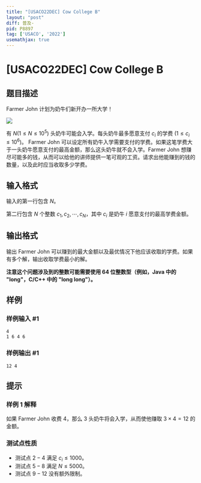 ```yaml
---
title: "[USACO22DEC] Cow College B"
layout: "post"
diff: 普及-
pid: P8897
tag: ['USACO', '2022']
usemathjax: true
---
```


# [USACO22DEC] Cow College B
## 题目描述

Farmer John 计划为奶牛们新开办一所大学！ 

![](https://cdn.luogu.com.cn/upload/image_hosting/wiy5l6d6.png)

有 $N(1 \le N \le 10^5)$ 头奶牛可能会入学。每头奶牛最多愿意支付 $c_i$ 的学费 $(1 \le c_i \le 10^6)$。 Farmer John 可以设定所有奶牛入学需要支付的学费。如果这笔学费大于一头奶牛愿意支付的最高金额，那么这头奶牛就不会入学。Farmer John 想赚尽可能多的钱，从而可以给他的讲师提供一笔可观的工资。请求出他能赚到的钱的数量，以及此时应当收取多少学费。 
## 输入格式

输入的第一行包含 $N$。

第二行包含 $N$ 个整数 $c_1,c_2, \cdots,c_N$，其中 $c_i$ 是奶牛 $i$ 愿意支付的最高学费金额。 
## 输出格式

输出 Farmer John 可以赚到的最大金额以及最优情况下他应该收取的学费。如果有多个解，输出收取学费最小的解。 
 
**注意这个问题涉及到的整数可能需要使用 64 位整数型（例如，Java 中的 "long"，C/C++ 中的 "long long"）。**
## 样例

### 样例输入 #1
```
4
1 6 4 6
```
### 样例输出 #1
```
12 4
```
## 提示

### 样例 1 解释

如果 Farmer John 收费 $4$，那么 $3$ 头奶牛将会入学，从而使他赚取 $3 \times 4=12$ 的金额。

### 测试点性质

- 测试点 $2-4$ 满足 $c_i \le 1000$。
- 测试点 $5-8$ 满足 $N \le 5000$。
- 测试点 $9-12$ 没有额外限制。 
